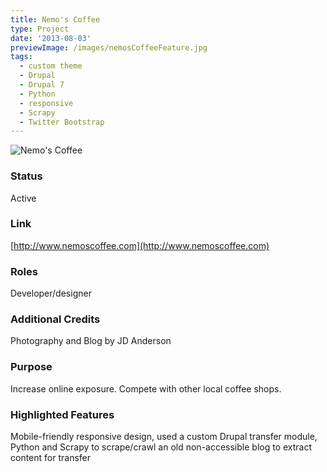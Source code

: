 ```yaml
---
title: Nemo's Coffee
type: Project
date: '2013-08-03'
previewImage: /images/nemosCoffeeFeature.jpg
tags:
  - custom theme
  - Drupal
  - Drupal 7
  - Python
  - responsive
  - Scrapy
  - Twitter Bootstrap
---
```

![Nemo's Coffee](/images/nemosTop.jpg)

### Status

Active

### Link

[http://www.nemoscoffee.com](http://www.nemoscoffee.com)

### Roles

Developer/designer

### Additional Credits

Photography and Blog by JD Anderson

### Purpose

Increase online exposure. Compete with other local coffee shops.

### Highlighted Features

Mobile-friendly responsive design, used a custom Drupal transfer module, Python and Scrapy to scrape/crawl an old non-accessible blog to extract content for transfer
